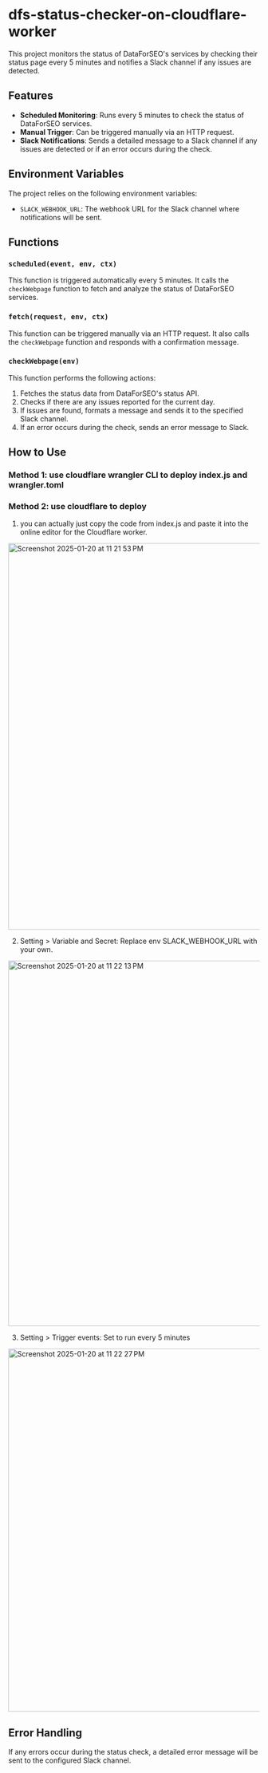 # dfs-status-checker-on-cloudflare-worker
This project monitors the status of DataForSEO's services by checking their status page every 5 minutes and notifies a Slack channel if any issues are detected.

## Features

- **Scheduled Monitoring**: Runs every 5 minutes to check the status of DataForSEO services.
- **Manual Trigger**: Can be triggered manually via an HTTP request.
- **Slack Notifications**: Sends a detailed message to a Slack channel if any issues are detected or if an error occurs during the check.

## Environment Variables

The project relies on the following environment variables:

- `SLACK_WEBHOOK_URL`: The webhook URL for the Slack channel where notifications will be sent.

## Functions

### `scheduled(event, env, ctx)`

This function is triggered automatically every 5 minutes. It calls the `checkWebpage` function to fetch and analyze the status of DataForSEO services.

### `fetch(request, env, ctx)`

This function can be triggered manually via an HTTP request. It also calls the `checkWebpage` function and responds with a confirmation message.

### `checkWebpage(env)`

This function performs the following actions:
1. Fetches the status data from DataForSEO's status API.
2. Checks if there are any issues reported for the current day.
3. If issues are found, formats a message and sends it to the specified Slack channel.
4. If an error occurs during the check, sends an error message to Slack.

## How to Use
### Method 1: use cloudflare wrangler CLI to deploy index.js and wrangler.toml

### Method 2: use cloudflare to deploy
1. you can actually just copy the code from index.js and paste it into the online editor for the Cloudflare worker.
<img width="775" alt="Screenshot 2025-01-20 at 11 21 53 PM" src="https://github.com/user-attachments/assets/23f9997e-7f4f-420f-8d29-84c1cecfc60a" />


2. Setting > Variable and Secret: Replace env SLACK_WEBHOOK_URL with your own.
<img width="733" alt="Screenshot 2025-01-20 at 11 22 13 PM" src="https://github.com/user-attachments/assets/fcf95122-00c6-404a-a2e4-f582dfea63f6" />

3. Setting > Trigger events: Set to run every 5 minutes
 <img width="728" alt="Screenshot 2025-01-20 at 11 22 27 PM" src="https://github.com/user-attachments/assets/3e11d2a1-e9d7-4e25-8748-4df45216e222" />


## Error Handling

If any errors occur during the status check, a detailed error message will be sent to the configured Slack channel.

